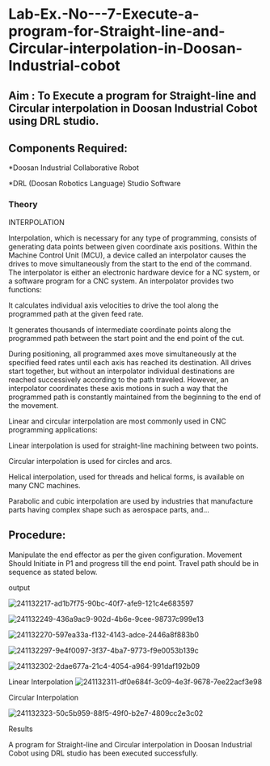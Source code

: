# Lab-Ex.-No---7-Execute-a-program-for-Straight-line-and-Circular-interpolation-in-Doosan-Industrial-cobot
## Aim : To Execute a program for Straight-line and Circular interpolation in Doosan Industrial Cobot using DRL studio.

## Components Required:

*Doosan Industrial Collaborative Robot

*DRL (Doosan Robotics Language) Studio Software

### Theory 
INTERPOLATION

Interpolation, which is necessary for any type of programming, consists of generating data points between given coordinate axis positions. Within the Machine Control Unit (MCU), a device called an interpolator causes the drives to move simultaneously from the start to the end of the command. The interpolator is either an electronic hardware device for a NC system, or a software program for a CNC system. An interpolator provides two functions:

It calculates individual axis velocities to drive the tool along the programmed path at the given feed rate.

It generates thousands of intermediate coordinate points along the programmed path between the start point and the end point of the cut.

During positioning, all programmed axes move simultaneously at the specified feed rates until each axis has reached its destination. All drives start together, but without an interpolator individual destinations are reached successively according to the path traveled. However, an interpolator coordinates these axis motions in such a way that the programmed path is constantly maintained from the beginning to the end of the movement.

Linear and circular interpolation are most commonly used in CNC programming applications:

Linear interpolation is used for straight-line machining between two points.

Circular interpolation is used for circles and arcs.

Helical interpolation, used for threads and helical forms, is available on many CNC machines.

Parabolic and cubic interpolation are used by industries that manufacture parts having complex shape such as aerospace parts, and...

## Procedure:

Manipulate the end effector as per the given configuration. Movement Should Initiate in P1 and progress till the end point. Travel path should be in sequence as stated below.

output

![241132217-ad1b7f75-90bc-40f7-afe9-121c4e683597](https://github.com/Akashbalakrishnan/Lab-Ex.-No---7-Execute-a-program-for-Straight-line-and-Circular-interpolation-in-Doosan-Industrial-C/assets/119291768/2843c477-3ec9-494b-84e0-439e46097cbb)




![241132249-436a9ac9-902d-4b6e-9cee-98737c999e13](https://github.com/Akashbalakrishnan/Lab-Ex.-No---7-Execute-a-program-for-Straight-line-and-Circular-interpolation-in-Doosan-Industrial-C/assets/119291768/e6daca72-26c1-4891-b31f-f074058e0761)

![241132270-597ea33a-f132-4143-adce-2446a8f883b0](https://github.com/Akashbalakrishnan/Lab-Ex.-No---7-Execute-a-program-for-Straight-line-and-Circular-interpolation-in-Doosan-Industrial-C/assets/119291768/253543dd-7692-4821-8cbe-80999a7f7f94)

![241132297-9e4f0097-3f37-4ba7-9773-f9e0053b139c](https://github.com/Akashbalakrishnan/Lab-Ex.-No---7-Execute-a-program-for-Straight-line-and-Circular-interpolation-in-Doosan-Industrial-C/assets/119291768/5e939f27-4662-4884-9051-8d01606f50f0)


![241132302-2dae677a-21c4-4054-a964-991daf192b09](https://github.com/Akashbalakrishnan/Lab-Ex.-No---7-Execute-a-program-for-Straight-line-and-Circular-interpolation-in-Doosan-Industrial-C/assets/119291768/931a5400-7a06-4328-8d8d-6a40b9c182e0)


Linear Interpolation
![241132311-df0e684f-3c09-4e3f-9678-7ee22acf3e98](https://github.com/Akashbalakrishnan/Lab-Ex.-No---7-Execute-a-program-for-Straight-line-and-Circular-interpolation-in-Doosan-Industrial-C/assets/119291768/27435287-d21d-4206-bfca-384a40c89fa5)



Circular Interpolation


![241132323-50c5b959-88f5-49f0-b2e7-4809cc2e3c02](https://github.com/Akashbalakrishnan/Lab-Ex.-No---7-Execute-a-program-for-Straight-line-and-Circular-interpolation-in-Doosan-Industrial-C/assets/119291768/26b756bd-4536-422d-96ab-3a48fa1277ae)


Results


A program for Straight-line and Circular interpolation in Doosan Industrial Cobot using DRL studio has been executed successfully.
